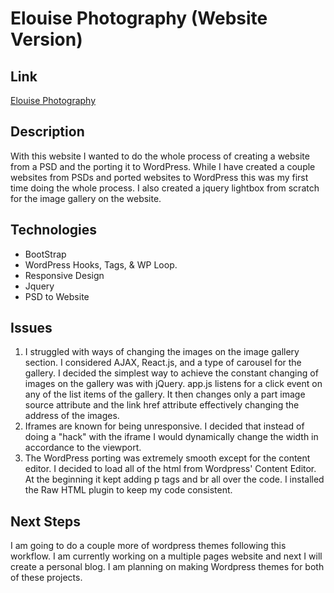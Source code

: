 # Elouise Photography (Website Version)
## Link
[Elouise Photography](https://elouisephotography.000webhostapp.com/)
## Description
With this website I wanted to do the whole process of creating a website from a PSD and the porting it to WordPress. While I have created a couple websites from PSDs and ported websites to WordPress this was my first time doing the whole process.  I also created a jquery lightbox from scratch for the image gallery on the website.
## Technologies

- BootStrap
- WordPress Hooks, Tags, & WP Loop.
- Responsive Design
- Jquery
- PSD to Website

## Issues

1. I struggled with ways of changing the images on the image gallery section. I considered AJAX, React.js, and a type of carousel for the gallery. I decided the simplest way to achieve the constant changing of images on the gallery was with jQuery. app.js listens for a click event on any of the list items of the gallery. It then changes only a part image source attribute and the link href attribute effectively changing the address of the images. 
2. Iframes are known for being unresponsive. I decided that instead of doing a "hack" with the iframe I would dynamically change the width in accordance to the viewport.
3. The WordPress porting was extremely smooth except for the content editor. I decided to load all of the html from Wordpress' Content Editor. At the beginning it kept adding p tags and br all over the code. I installed the Raw HTML plugin to keep my code consistent.

## Next Steps
I am going to do a couple more of wordpress themes following this workflow. I am currently working on a multiple pages website and next I will create a personal blog. I am planning on making Wordpress themes for both of these projects.